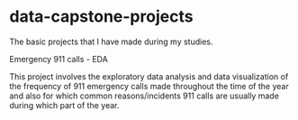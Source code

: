 # data-capstone-projects
The basic projects that I have made during my studies.




Emergency 911 calls - EDA

This project involves the exploratory data analysis and data visualization of the frequency of 911 emergency calls made throughout the time of the year and also for which common reasons/incidents 911 calls are usually made during which part of the year.
